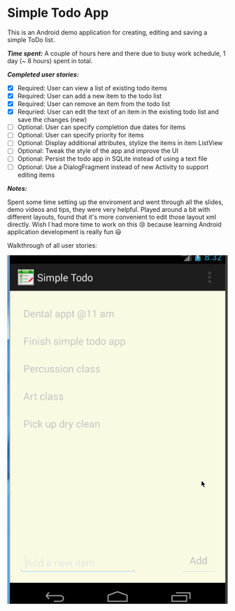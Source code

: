 Simple Todo App
=============

This is an Android demo application for creating, editing and saving a simple ToDo list.

**_Time spent:_** A couple of hours here and there due to busy work schedule, 1 day (~ 8 hours) spent in total.

**_Completed user stories:_**

- [x] Required: User can view a list of existing todo items
- [x] Required: User can add a new item to the todo list
- [x] Required: User can remove an item from the todo list
- [x] Requried: User can edit the text of an item in the existing todo list and save the changes (new)
- [ ] Optional: User can specify completion due dates for items
- [ ] Optional: User can specify priority for items
- [ ] Optional: Display additional attributes, stylize the items in item ListView
- [ ] Optional: Tweak the style of the app and improve the UI
- [ ] Optional: Persist the todo app in SQLite instead of using a text file
- [ ] Optional: Use a DialogFragment instead of new Activity to support editing items
 
**_Notes:_**

Spent some time setting up the enviroment and went through all the slides, demo videos and tips, they were very helpful. Played around a bit with different layouts, found that it's more convenient to edit those layout xml directly.
Wish I had more time to work on this :cry: because learning Android application development is really fun :smiley:

Walkthrough of all user stories:

![screenshot](https://raw.githubusercontent.com/yangyzheng/SimpleTodoApp/master/readme/SimpleTodo8.gif)
